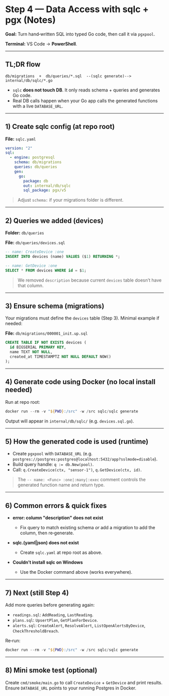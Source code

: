 # Step 4 — Data Access with sqlc + pgx (Notes)

**Goal:** Turn hand‑written SQL into typed Go code, then call it via `pgxpool`.

**Terminal:** VS Code → **PowerShell**.

---

## TL;DR flow

```
db/migrations  +  db/queries/*.sql  --(sqlc generate)-->  internal/db/sqlc/*.go
```

* `sqlc` **does not touch DB**. It only reads schema + queries and generates Go code.
* Real DB calls happen when your Go app calls the generated functions with a live `DATABASE_URL`.

---

## 1) Create sqlc config (at repo root)

**File:** `sqlc.yaml`

```yaml
version: "2"
sql:
  - engine: postgresql
    schema: db/migrations
    queries: db/queries
    gen:
      go:
        package: db
        out: internal/db/sqlc
        sql_package: pgx/v5
```

> Adjust `schema:` if your migrations folder is different.

---

## 2) Queries we added (devices)

**Folder:** `db/queries`

**File:** `db/queries/devices.sql`

```sql
-- name: CreateDevice :one
INSERT INTO devices (name) VALUES ($1) RETURNING *;

-- name: GetDevice :one
SELECT * FROM devices WHERE id = $1;
```

> We removed `description` because current `devices` table doesn’t have that column.

---

## 3) Ensure schema (migrations)

Your migrations must define the `devices` table (Step 3). Minimal example if needed:

**File:** `db/migrations/000001_init.up.sql`

```sql
CREATE TABLE IF NOT EXISTS devices (
  id BIGSERIAL PRIMARY KEY,
  name TEXT NOT NULL,
  created_at TIMESTAMPTZ NOT NULL DEFAULT NOW()
);
```

---

## 4) Generate code using Docker (no local install needed)

Run at repo root:

```powershell
docker run --rm -v "${PWD}:/src" -w /src sqlc/sqlc generate
```

Output will appear in `internal/db/sqlc/` (e.g. `devices.sql.go`).

---

## 5) How the generated code is used (runtime)

* Create `pgxpool` with `DATABASE_URL` (e.g. `postgres://postgres:postgres@localhost:5432/app?sslmode=disable`).
* Build query handle: `q := db.New(pool)`.
* Call: `q.CreateDevice(ctx, "sensor-1")`, `q.GetDevice(ctx, id)`.

> The `-- name: <Func> :one|:many|:exec` comment controls the generated function name and return type.

---

## 6) Common errors & quick fixes

* **error: column "description" does not exist**

  * Fix query to match existing schema *or* add a migration to add the column, then re‑generate.
* **sqlc.(yaml|json) does not exist**

  * Create `sqlc.yaml` at repo root as above.
* **Couldn’t install sqlc on Windows**

  * Use the Docker command above (works everywhere).

---

## 7) Next (still Step 4)

Add more queries before generating again:

* `readings.sql`: `AddReading`, `LastReading`.
* `plans.sql`: `UpsertPlan`, `GetPlanForDevice`.
* `alerts.sql`: `CreateAlert`, `ResolveAlert`, `ListOpenAlertsByDevice`, `CheckThresholdBreach`.

Re‑run:

```powershell
docker run --rm -v "${PWD}:/src" -w /src sqlc/sqlc generate
```

---

## 8) Mini smoke test (optional)

Create `cmd/smoke/main.go` to call `CreateDevice` + `GetDevice` and print results. Ensure `DATABASE_URL` points to your running Postgres in Docker.
